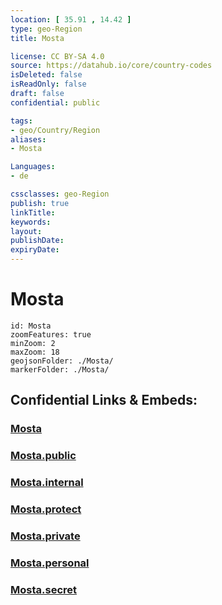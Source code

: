 ```yaml
---
location: [ 35.91 , 14.42 ] 
type: geo-Region
title: Mosta

license: CC BY-SA 4.0
source: https://datahub.io/core/country-codes
isDeleted: false
isReadOnly: false
draft: false
confidential: public

tags:
- geo/Country/Region
aliases:
- Mosta

Languages:
- de

cssclasses: geo-Region
publish: true
linkTitle: 
keywords: 
layout: 
publishDate: 
expiryDate: 
---
```


# Mosta

```leaflet
id: Mosta
zoomFeatures: true 
minZoom: 2 
maxZoom: 18
geojsonFolder: ./Mosta/
markerFolder: ./Mosta/
```


## Confidential Links & Embeds: 

### [Mosta](/_Standards/Earth/Continent/Europe/Europe~South/Malta/Regions~Malta/Tramuntana/counties~Tramuntana/Mosta.md) 

### [Mosta.public](/_public/Earth/Continent/Europe/Europe~South/Malta/Regions~Malta/Tramuntana/counties~Tramuntana/Mosta.public.md) 

### [Mosta.internal](/_internal/Earth/Continent/Europe/Europe~South/Malta/Regions~Malta/Tramuntana/counties~Tramuntana/Mosta.internal.md) 

### [Mosta.protect](/_protect/Earth/Continent/Europe/Europe~South/Malta/Regions~Malta/Tramuntana/counties~Tramuntana/Mosta.protect.md) 

### [Mosta.private](/_private/Earth/Continent/Europe/Europe~South/Malta/Regions~Malta/Tramuntana/counties~Tramuntana/Mosta.private.md) 

### [Mosta.personal](/_personal/Earth/Continent/Europe/Europe~South/Malta/Regions~Malta/Tramuntana/counties~Tramuntana/Mosta.personal.md) 

### [Mosta.secret](/_secret/Earth/Continent/Europe/Europe~South/Malta/Regions~Malta/Tramuntana/counties~Tramuntana/Mosta.secret.md)

